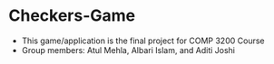 # Checkers-Game

* This game/application is the final project for COMP 3200 Course
* Group members: Atul Mehla, Albari Islam, and Aditi Joshi
